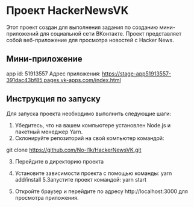 # Проект HackerNewsVK

Этот проект создан для выполнения задания по созданию мини-приложений для социальной сети ВКонтакте. Проект представляет собой веб-приложение для просмотра новостей с Hacker News.

## Мини-приложение
app id: 51913557
Адрес приложения: https://stage-app51913557-391dac43bf85.pages.vk-apps.com/index.html

## Инструкция по запуску

Для запуска проекта необходимо выполнить следующие шаги:

1. Убедитесь, что на вашем компьютере установлен Node.js и пакетный менеджер Yarn.
2. Склонируйте репозиторий на свой компьютер командой:

git clone https://github.com/No-l1k/HackerNewsVK.git

3. Перейдите в директорию проекта
4. Установите зависимости проекта с помощью команды:
yarn add/install
5.Запустите проект командой:
yarn start

6. Откройте браузер и перейдите по адресу http://localhost:3000 для просмотра приложения.
